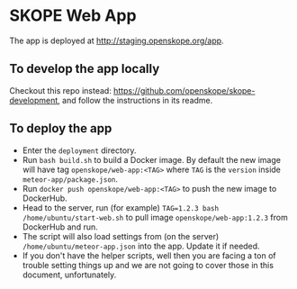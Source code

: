 # SKOPE Web App

The app is deployed at http://staging.openskope.org/app.

## To develop the app locally

Checkout this repo instead: https://github.com/openskope/skope-development, and follow the instructions in its readme.

## To deploy the app

- Enter the `deployment` directory.
- Run `bash build.sh` to build a Docker image. By default the new image will have tag `openskope/web-app:<TAG>` where `TAG` is the `version` inside `meteor-app/package.json`.
- Run `docker push openskope/web-app:<TAG>` to push the new image to DockerHub.
- Head to the server, run (for example) `TAG=1.2.3 bash /home/ubuntu/start-web.sh` to pull image `openskope/web-app:1.2.3` from DockerHub and run.
- The script will also load settings from (on the server) `/home/ubuntu/meteor-app.json` into the app. Update it if needed.
- If you don't have the helper scripts, well then you are facing a ton of trouble setting things up and we are not going to cover those in this document, unfortunately.
